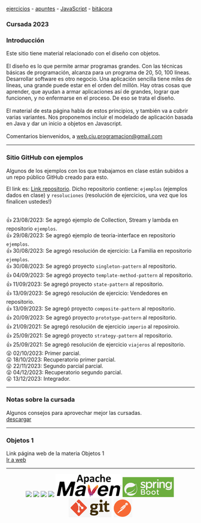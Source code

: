 [ejercicios](ejercicios.md)&nbsp;-&nbsp;[apuntes](apuntes.md)&nbsp;-&nbsp;[JavaScript](javascript/javascript-intro.md)&nbsp;-&nbsp;[bitácora](bitacora.md)

### Cursada 2023

### Introducción
Este sitio tiene material relacionado con el diseño con objetos.
<br/>
<br/>
El diseño es lo que permite armar programas grandes.
Con las técnicas básicas de programación, alcanza para un programa de 20, 50, 100 líneas. 
Desarrollar software es otro negocio. Una aplicación sencilla tiene miles de líneas, una grande puede estar en el orden del millón.
Hay otras cosas que aprender, que ayudan a armar aplicaciones así de grandes, lograr que funcionen, y no enfermarse en el proceso. 
De eso se trata el diseño.
<br/>
<br/>
El material de esta página habla de estos principios, y también va a cubrir varias variantes.
Nos proponemos incluir el modelado de aplicación basada en Java y dar un inicio a objetos en Javascript.
<br/>
<br/>
Comentarios bienvenidos, a web.ciu.programacion@gmail.com
<br/>

<hr/>

### Sitio GitHub con ejemplos
Algunos de los ejemplos con los que trabajamos en clase están subidos a un repo público GitHub creado para esto.  

El link es: 
<a href="https://github.com/web-ciu-programacion/Objetos2-2023-Compartido" target="_blank">Link repositorio</a>. Dicho repositorio contiene: ``ejemplos`` (ejemplos dados en clase) y ``resoluciones`` (resolución de ejercicios, una vez que los finalicen ustedes!) <br/> <br/>

👍 23/08/2023: Se agregó ejemplo de Collection, Stream y lambda en repositorio ``ejemplos``.<br/>
👍 29/08/2023: Se agregó ejemplo de teoria-interface en repositorio ``ejemplos``.<br/>
👍 30/08/2023: Se agregó resolución de ejercicio: La Familia en repositorio ``ejemplos``.<br/>
👍 30/08/2023: Se agregó proyecto ``singleton-pattern`` al repositorio.<br/>
👍 04/09/2023: Se agregó proyecto ``template-method-pattern`` al repositorio.<br/>
👍 11/09/2023: Se agregó proyecto ``state-pattern`` al repositorio.<br/>
👍 13/09/2023: Se agregó resolución de ejercicio: Vendedores en repositorio.<br/>
👍 13/09/2023: Se agregó proyecto ``composite-pattern`` al repositorio.<br/>
👍 20/09/2023: Se agregó proyecto ``prototype-pattern`` al repositorio.<br/>
👍 21/09/2021: Se agregó resolución de ejercicio ``imperio`` al reposiroio.<br/>
👍 25/09/2021: Se agregó proyecto ``strategy-pattern`` al repositorio.<br/>
👍 25/09/2021: Se agregó resolución de ejercicio ``viajeros`` al repositorio.<br/>
😮 02/10/2023: Primer parcial.<br/>
😮 18/10/2023: Recuperatorio primer parcial.<br/>
😮 22/11/2023: Segundo parcial parcial.<br/>
😮 04/12/2023: Recuperatorio segundo parcial.<br/>
😮 13/12/2023: Integrador.<br/>
<!-- 👍 13/04/2021: Se agregó proyecto ``teoria-interface`` al repositorio.<br/> 
👍 06/05/2021: Se agregó proyecto ``oktubrefest`` al repositorio.<br/>
👍 15/05/2021: Se agregó proyecto ``remiseria`` al repositorio.<br/>
👍 15/05/2021: Se agregó proyecto ``factory-method-pattern`` al repositorio.<br/>
👍 21/05/2021: Se agregó proyecto ``observer-pattern`` al repositorio.<br/>
👍 25/06/2021: Se agregó proyecto ``civilization`` al repositorio.<br/>
👍 25/06/2021: Se agregó proyecto ``civilization-refinamiento`` al repositorio.<br/>
👍 25/06/2021: Se agregó proyecto ``examenes`` al repositorio.<br/>
👍 09/07/2021: Se agregó proyecto ``examenes-generics`` al repositorio.<br/>
👍 09/07/2021: Se agregó proyecto ``Enunciado del parcial`` al repositorio.<br/>
👍 09/07/2021: Se agregó proyecto ``Resolución ejercicio Plan de Contingencia del Parcial`` al repositorio.<br/>
👍 09/07/2021: Se agregó proyecto ``Resolución ejercicio Sábados de Ascenso del Parcial`` al repositorio.<br/>
😮 21/07/2021: RECUPERATORIO PARCIAL.<br/>
-->
<hr/>

### Notas sobre la cursada
Algunos consejos para aprovechar mejor las cursadas. <br/>
<a href="material/documentos/otros/Ideas-para-una-cursada-feliz.pdf" target="_blank">descargar</a>

<hr/>

### Objetos 1
Link página web de la materia Objetos 1<br/>
<a href="http://objetos1wollokunq.gitlab.io" target="_blank">Ir a web</a><br/>

<hr/>

<center><img src="imagenes/logo-java-1.png" />&nbsp;<img src="imagenes/logo-linux-1.png" />&nbsp;<img src="imagenes/logo-java-2.png" />&nbsp;<img src="imagenes/logo-lamadrid-1.png" />&nbsp;<img src="imagenes/maven.png" />&nbsp;<img src="imagenes/spring_boot.png" />&nbsp;<img src="imagenes/git.png" />&nbsp;<img src="imagenes/postman.png" /></center>
